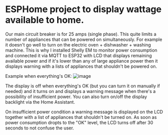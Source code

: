 # ESPHome project to display wattage available to home.

Our main circuit breaker is for 25 amps (single phase). This quite limits a number of appliances that can be powered on simultaneously. 
For example it doesn't go well to turn on the electric oven + dishwasher + washing machine. This is why I installed Shelly EM to monitor power consumption and connected it via MQTT to ESP32 with LCD that displays remaining available power and if it's lower than any of large appliance power then it displays warning with a lists of appliances that shouldn't be powered on.

Example when everything's OK: ![image](https://user-images.githubusercontent.com/16558674/198727731-7290e76c-7eb8-43b8-9e06-f181c8d92e14.png)

The display is off when everything's OK (but you can turn it on manually if needed) and it turns on and displays a warning message when there's a possibility of insufficient power. You can also turn on/off the display backlight via the Home Assistant.

On insufficient power condition a warning message is displayed on the LCD together with a list of appliances that shouldn't be turned on.
As soon as power consumption dropts to the "OK" level, the LCD turns off after 30 seconds to not confuse the user.
 
